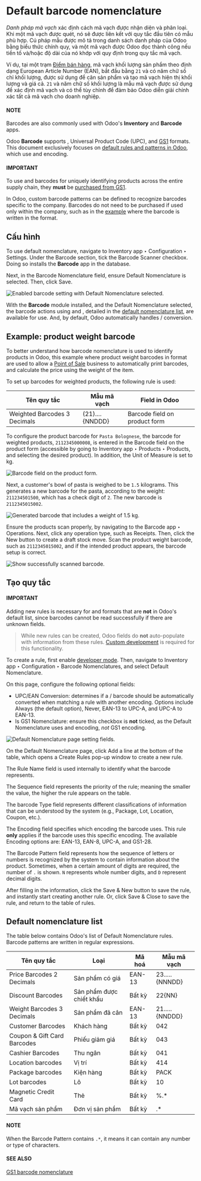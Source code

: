 # Default barcode nomenclature

*Danh pháp mã vạch* xác định cách mã vạch được nhận diện và phân loại. Khi một mã vạch được quét, nó sẽ được liên kết với quy tắc đầu tiên có mẫu phù hợp. Cú pháp mẫu được mô tả trong danh sách danh pháp của Odoo bằng biểu thức chính quy, và một mã vạch được Odoo đọc thành công nếu tiền tố và/hoặc độ dài của nó khớp với quy định trong quy tắc mã vạch.

Ví dụ, tại một trạm [Điểm bán hàng](../../../sales/point_of_sale/), mã vạch khối lượng sản phẩm theo định dạng European Article Number (EAN), bắt đầu bằng `21` và có năm chữ số chỉ khối lượng, được sử dụng để cân sản phẩm và tạo mã vạch hiện thị khối lượng và giá cả. `21` và năm chữ số khối lượng là mẫu mã vạch được sử dụng để xác định mã vạch và có thể tùy chỉnh để đảm bảo Odoo diễn giải chính xác tất cả mã vạch cho doanh nghiệp.

#### NOTE
Barcodes are also commonly used with Odoo's **Inventory** and **Barcode** apps.

Odoo **Barcode** supports , Universal Product Code (UPC), and [GS1](gs1_nomenclature.md)
formats. This document exclusively focuses on [default rules and patterns in Odoo](#barcode-operations-default-nomenclature-list), which use  and  encoding.

#### IMPORTANT
To use  and  barcodes for uniquely identifying products across the entire supply chain,
they **must** be [purchased from GS1](https://www.gs1.org/standards/get-barcodes).

In Odoo, custom barcode patterns can be defined to recognize barcodes specific to the company.
Barcodes do not need to be purchased if used only within the company, such as in the
[example](#barcode-operations-product-weight) where the barcode is written in the 
format.

## Cấu hình

To use default nomenclature, navigate to Inventory app ‣ Configuration ‣
Settings. Under the Barcode section, tick the Barcode Scanner checkbox.
Doing so installs the **Barcode** app in the database.

Next, in the Barcode Nomenclature field, ensure Default Nomenclature is
selected. Then, click Save.

![Enabled barcode setting with Default Nomenclature selected.](../../../../.gitbook/assets/enable-nomenclature.png)

With the **Barcode** module installed, and the Default Nomenclature selected, the
barcode actions using  and , detailed in the [default nomenclature list](#barcode-operations-default-nomenclature-list), are available for use. And, by default, Odoo
automatically handles / conversion.

<a id="barcode-operations-product-weight"></a>

## Example: product weight barcode

To better understand how barcode nomenclature is used to identify products in Odoo, this example
where product weight barcodes in  format are used to allow a [Point of Sale](../../../sales/point_of_sale/) business to automatically print barcodes, and calculate the price
using the weight of the item.

To set up barcodes for weighted products, the following rule is used:

| Tên quy tắc                  | Mẫu mã vạch     | Field in Odoo                 |
|------------------------------|-----------------|-------------------------------|
| Weighted Barcodes 3 Decimals | (21)....{NNDDD} | Barcode field on product form |

To configure the product barcode for `Pasta Bolognese`, the  barcode for weighted products,
`2112345000008`, is entered in the Barcode field on the product form (accessible by
going to Inventory app ‣ Products ‣ Products, and selecting the desired
product). In addition, the Unit of Measure is set to kg.

![Barcode field on the product form.](../../../../.gitbook/assets/barcode.png)

Next, a customer's bowl of pasta is weighed to be `1.5` kilograms. This generates a new barcode for
the pasta, according to the weight: `211234501500`, which has a check digit of `2`. The new barcode
is `2112345015002`.

![Generated barcode that includes a weight of 1.5 kg.](../../../../.gitbook/assets/weighted-barcode.png)

Ensure the products scan properly, by navigating to the Barcode app ‣ Operations.
Next, click any operation type, such as Receipts. Then, click the New button
to create a draft stock move. Scan the product weight barcode, such as `2112345015002`, and if the
intended product appears, the barcode setup is correct.

![Show successfully scanned barcode.](../../../../.gitbook/assets/barcode-scan.png)

## Tạo quy tắc

#### IMPORTANT
Adding new rules is necessary for  and  formats that are **not** in Odoo's default
list, since barcodes cannot be read successfully if there are unknown fields.

> While new rules can be created, Odoo fields do **not** auto-populate with information from these
> rules. [Custom development](https://www.odoo.com/appointment/132) is required for this
> functionality.

To create a rule, first enable [developer mode](../../../general/developer_mode.md#developer-mode). Then, navigate to
Inventory app ‣ Configuration ‣ Barcode Nomenclatures, and select
Default Nomenclature.

On this page, configure the following optional fields:

- UPC/EAN Conversion: determines if a / barcode should be automatically
  converted when matching a rule with another encoding. Options include Always (the
  default option), Never, EAN-13 to UPC-A, and UPC-A to EAN-13.
- Is GS1 Nomenclature: ensure this checkbox is **not** ticked, as the
  Default Nomenclature uses  and  encoding, *not* GS1 encoding.

![Default Nomenclature page setting fields.](../../../../.gitbook/assets/rule-config.png)

On the Default Nomenclature page, click Add a line at the bottom of the
table, which opens a Create Rules pop-up window to create a new rule.

The Rule Name field is used internally to identify what the barcode represents.

The Sequence field represents the priority of the rule; meaning the smaller the value,
the higher the rule appears on the table.

The barcode Type field represents different classifications of information that can be
understood by the system (e.g., Package, Lot, Location,
Coupon, etc.).

The Encoding field specifies which encoding the barcode uses. This rule **only** applies
if the barcode uses this specific encoding. The available Encoding options are:
EAN-13, EAN-8, UPC-A, and GS1-28.

The Barcode Pattern field represents how the sequence of letters or numbers is
recognized by the system to contain information about the product. Sometimes, when a certain amount
of digits are required, the number of `.` is shown. `N` represents whole number digits, and `D`
represent decimal digits.

After filling in the information, click the Save & New button to save the rule, and
instantly start creating another rule. Or, click Save & Close to save the rule, and
return to the table of rules.

<a id="barcode-operations-default-nomenclature-list"></a>

## Default nomenclature list

The table below contains Odoo's list of Default Nomenclature rules. Barcode patterns are
written in regular expressions.

| Tên quy tắc                 | Loại                     | Mã hoá   | Mẫu mã vạch    |
|-----------------------------|--------------------------|----------|----------------|
| Price Barcodes 2 Decimals   | Sản phẩm có giá          | EAN-13   | 23.....{NNNDD} |
| Discount Barcodes           | Sản phẩm được chiết khấu | Bất kỳ   | 22{NN}         |
| Weight Barcodes 3 Decimals  | Sản phẩm đã cân          | EAN-13   | 21.....{NNDDD} |
| Customer Barcodes           | Khách hàng               | Bất kỳ   | 042            |
| Coupon & Gift Card Barcodes | Phiếu giảm giá           | Bất kỳ   | 043|044        |
| Cashier Barcodes            | Thu ngân                 | Bất kỳ   | 041            |
| Location barcodes           | Vị trí                   | Bất kỳ   | 414            |
| Package barcodes            | Kiện hàng                | Bất kỳ   | PACK           |
| Lot barcodes                | Lô                       | Bất kỳ   | 10             |
| Magnetic Credit Card        | Thẻ                      | Bất kỳ   | %.\*           |
| Mã vạch sản phẩm            | Đơn vị sản phẩm          | Bất kỳ   | .\*            |

#### NOTE
When the Barcode Pattern contains `.*`, it means it can contain any number or type of
characters.

#### SEE ALSO
[GS1 barcode nomenclature](gs1_nomenclature.md)
